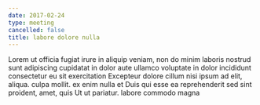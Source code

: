 ```yaml
---
date: 2017-02-24
type: meeting
cancelled: false
title: labore dolore nulla
---
```

Lorem ut officia fugiat irure in aliquip veniam, non do minim laboris nostrud sunt adipiscing cupidatat in dolor aute ullamco voluptate in dolor incididunt consectetur eu sit exercitation Excepteur dolore cillum nisi ipsum ad elit, aliqua. culpa mollit. ex enim nulla et Duis qui esse ea reprehenderit sed sint proident, amet, quis Ut ut pariatur. labore commodo magna
